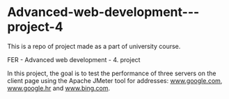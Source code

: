 # Advanced-web-development---project-4

This is a repo of project made as a part of university course.

FER - Advanced web development - 4. project

In this project, the goal is to test the performance of three servers on the client page using the Apache JMeter tool for addresses: www.google.com,
www.google.hr and www.bing.com.
